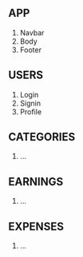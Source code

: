 ## APP

1. Navbar
1. Body
1. Footer

## USERS

1. Login
1. Signin
1. Profile

## CATEGORIES

1. ...

## EARNINGS

1. ...

## EXPENSES

1. ...